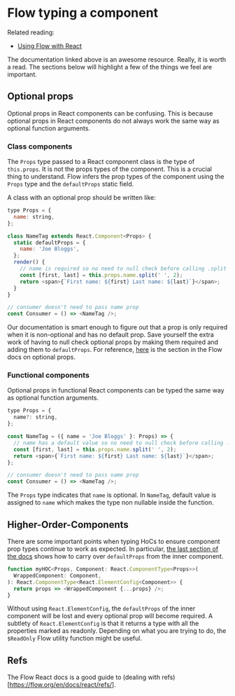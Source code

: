 # Flow typing a component

Related reading:

- [Using Flow with React](https://flow.org/en/docs/react/)

The documentation linked above is an awesome resource. Really, it is worth a read.
The sections below will highlight a few of the things we feel are important.

## Optional props

Optional props in React components can be confusing. This is because optional props
in React components do not always work the same way as optional function arguments.

### Class components

The `Props` type passed to a React component class is the type of `this.props`.
It is not the props types of the component. This is a crucial thing to understand.
Flow infers the prop types of the component using the `Props` type and the
`defaultProps` static field.

A class with an optional prop should be written like:

```js
type Props = {
  name: string,
};

class NameTag extends React.Component<Props> {
  static defaultProps = {
    name: 'Joe Bloggs',
  };
  render() {
    // name is required so no need to null check before calling .split
    const [first, last] = this.props.name.split(' ', 2);
    return <span>{`First name: ${first} Last name: ${last}`}</span>;
  }
}

// consumer doesn't need to pass name prop
const Consumer = () => <NameTag />;
```

Our documentation is smart enough to figure out that a prop is only required
when it is non-optional and has no default prop. Save yourself the extra work of
having to null check optional props by making them required and adding them to
`defaultProps`. For reference, [here](https://flow.org/en/docs/react/components/#toc-using-default-props)
is the section in the Flow docs on optional props.

### Functional components

Optional props in functional React components can be typed the same way as optional
function arguments.

```js
type Props = {
  name?: string,
};

const NameTag = ({ name = 'Joe Bloggs' }: Props) => {
  // name has a default value so no need to null check before calling .split
  const [first, last] = this.props.name.split(' ', 2);
  return <span>{`First name: ${first} Last name: ${last}`}</span>;
};

// consumer doesn't need to pass name prop
const Consumer = () => <NameTag />;
```

The `Props` type indicates that `name` is optional. In `NameTag`, default value
is assigned to `name` which makes the type non nullable inside the function.

## Higher-Order-Components

There are some important points when typing HoCs to ensure component prop types
continue to work as expected. In particular, [the last section of the docs](https://flow.org/en/docs/react/hoc/#toc-supporting-defaultprops-with-react-elementconfig)
shows how to carry over `defaultProps` from the inner component.

```js
function myHOC<Props, Component: React.ComponentType<Props>>(
  WrappedComponent: Component,
): React.ComponentType<React.ElementConfig<Component>> {
  return props => <WrappedComponent {...props} />;
}
```

Without using `React.ElementConfig`, the `defaultProps` of the inner component
will be lost and every optional prop will become required. A subtlety of
`React.ElementConfig` is that it returns a type with all the properties marked
as readonly. Depending on what you are trying to do, the `$ReadOnly` Flow
utility function might be useful.

## Refs

The Flow React docs is a good guide to (dealing with refs)[https://flow.org/en/docs/react/refs/].
